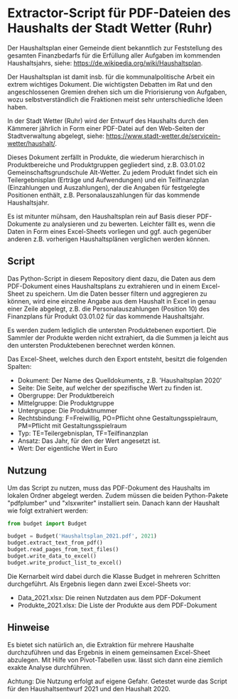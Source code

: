 # Extractor-Script für PDF-Dateien des Haushalts der Stadt Wetter (Ruhr)

Der Haushaltsplan einer Gemeinde dient bekanntlich zur Feststellung des
gesamten Finanzbedarfs für die Erfüllung aller Aufgaben im kommenden Haushaltsjahrs, 
siehe: https://de.wikipedia.org/wiki/Haushaltsplan.

Der Haushaltsplan ist damit insb. für die kommunalpolitische Arbeit ein extrem
wichtiges Dokument. Die wichtigsten Debatten im Rat und den angeschlossenen Gremien
drehen sich um die Priorisierung von Aufgaben, wozu selbstverständlich die 
Fraktionen meist sehr unterschiedliche Ideen haben.

In der Stadt Wetter (Ruhr) wird der Entwurf des Haushalts durch den Kämmerer 
jährlich in Form einer PDF-Datei auf den Web-Seiten der Stadtverwaltung abgelegt, 
siehe: https://www.stadt-wetter.de/servicein-wetter/haushalt/.

Dieses Dokument zerfällt in Produkte, die wiederum hierarchisch in Produktbereiche und 
Produktgruppen gegliedert sind, z.B. 03.01.02 Gemeinschaftsgrundschule Alt-Wetter.
Zu jedem Produkt findet sich ein Teilergebnisplan (Erträge und Aufwendungen) und ein 
Teilfinanzplan (Einzahlungen und Auszahlungen), der die Angaben für festgelegte Positionen
enthält, z.B. Personalauszahlungen für das kommende Haushaltsjahr.

Es ist mitunter mühsam, den Haushaltsplan rein auf Basis dieser PDF-Dokumente zu analysieren und zu bewerten.
Leichter fällt es, wenn die Daten in Form eines Excel-Sheets vorliegen und ggf. auch
gegenüber anderen z.B. vorherigen Haushaltsplänen verglichen werden können.

## Script

Das Python-Script in diesem Repository dient dazu, die Daten aus dem PDF-Dokument eines Haushaltsplans 
zu extrahieren und in einem Excel-Sheet zu speichern. Um die Daten besser filtern 
und aggregieren zu können, wird eine einzelne Angabe aus dem Haushalt in Excel in genau
einer Zeile abgelegt, z.B. die Personalauszahlungen (Position 10) des Finanzplans für Produkt 
03.01.02 für das kommende Haushaltsjahr.

Es werden zudem lediglich die untersten Produktebenen exportiert. Die Sammler der Produkte 
werden nicht extrahiert, da die Summen ja leicht aus den untersten Produktebenen berechnet werden können.

Das Excel-Sheet, welches durch den Export entsteht, besitzt die folgenden Spalten:
- Dokument: Der Name des Quelldokuments, z.B. 'Haushaltsplan 2020'
- Seite: Die Seite, auf welcher der spezifische Wert zu finden ist.
- Obergruppe: Der Produktbereich
- Mittelgruppe: Die Produktgruppe
- Untergruppe: Die Produktnummer
- Rechtsbindung: F=Freiwillig, PO=Pflicht ohne Gestaltungsspielraum, PM=Pflicht mit Gestaltungsspielraum
- Typ: TE=Teilergebnisplan, TF=Teilfinanzplan
- Ansatz: Das Jahr, für den der Wert angesetzt ist.
- Wert: Der eigentliche Wert in Euro

## Nutzung

Um das Script zu nutzen, muss das PDF-Dokument des Haushalts im lokalen Ordner abgelegt werden.
Zudem müssen die beiden Python-Pakete "pdfplumber" und "xlsxwriter" installiert sein.
Danach kann der Haushalt wie folgt extrahiert werden:

```python
from budget import Budget

budget = Budget('Haushaltsplan_2021.pdf', 2021)
budget.extract_text_from_pdf()
budget.read_pages_from_text_files()
budget.write_data_to_excel()
budget.write_product_list_to_excel()
```

Die Kernarbeit wird dabei durch die Klasse Budget in mehreren Schritten durchgeführt.
Als Ergebnis liegen dann zwei Excel-Sheets vor: 
- Data_2021.xlsx: Die reinen Nutzdaten aus dem PDF-Dokument
- Produkte_2021.xlsx: Die Liste der Produkte aus dem PDF-Dokument

## Hinweise

Es bietet sich natürlich an, die Extraktion für mehrere Haushalte durchzuführen und
das Ergebnis in einem gemeinsamen Excel-Sheet abzulegen. Mit Hilfe von
Pivot-Tabellen usw. lässt sich dann eine ziemlich exakte Analyse durchführen.

Achtung: Die Nutzung erfolgt auf eigene Gefahr. Getestet wurde das Script für den
Haushaltsentwurf 2021 und den Haushalt 2020.